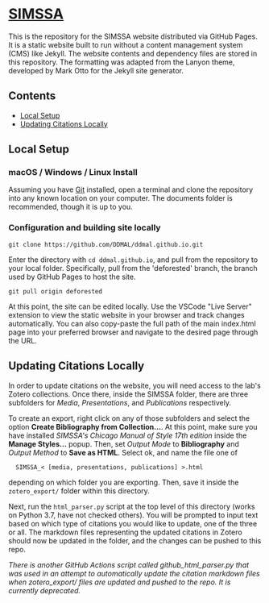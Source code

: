 # [SIMSSA](https://ddmal.github.io/simssa-website/)

This is the repository for the SIMSSA website distributed via GitHub Pages. It is a static website built to run without a content management system (CMS) like Jekyll. The website contents and dependency files are stored in this repository. The formatting was adapted from the Lanyon theme, developed by Mark Otto for the Jekyll site generator.

## Contents

- [Local Setup](#local-setup)
- [Updating Citations Locally](#updating-citations-locally)

## Local Setup

### macOS / Windows / Linux Install

Assuming you have [Git](https://www.atlassian.com/git/tutorials/install-git) installed, open a terminal and clone the repository into any known location on your computer. The documents folder is recommended, though it is up to you.

### Configuration and building site locally

```
git clone https://github.com/DDMAL/ddmal.github.io.git
```

Enter the directory with `cd ddmal.github.io`, and pull from the repository to your local folder. Specifically, pull from the 'deforested' branch, the branch used by GitHub Pages to host the site.

```
git pull origin deforested
```

At this point, the site can be edited locally. Use the VSCode "Live Server" extension to view the static website in your browser and track changes automatically. You can also copy-paste the full path of the main index.html page into your preferred browser and navigate to the desired page through the URL.

## Updating Citations Locally

In order to update citations on the website, you will need access to the lab's Zotero collections. Once there, inside the SIMSSA folder, there are three subfolders for _Media_, _Presentations_, and _Publications_ respectively.

To create an export, right click on any of those subfolders and select the option **Create Bibliography from Collection...**. At this point, make sure you have installed _SIMSSA's Chicago Manual of Style 17th edition_ inside the **Manage Styles...** popup. Then, set _Output Mode_ to **Bibliography** and _Output Method_ to **Save as HTML**. Select ok, and name the file one of
```
  SIMSSA_< [media, presentations, publications] >.html
```
depending on which folder you are exporting. Then, save it inside the `zotero_export/` folder within this directory.

Next, run the `html_parser.py` script at the top level of this directory (works on Python 3.7, have not checked others). You will be prompted to input text based on which type of citations you would like to update, one of the three or all. The markdown files representing the updated citations in Zotero should now be updated in the folder, and the changes can be pushed to this repo.

_There is another GitHub Actions script called github_html_parser.py that was used in an attempt to automatically update the citation markdown files when zotero_export/ files are updated and pushed to the repo. It is currently deprecated._

